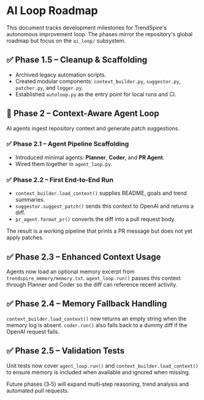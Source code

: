 # AI Loop Roadmap

This document tracks development milestones for TrendSpire's autonomous improvement loop. The phases mirror the repository's global roadmap but focus on the `ai_loop/` subsystem.

## ✅ Phase 1.5 – Cleanup & Scaffolding
- Archived legacy automation scripts.
- Created modular components: `context_builder.py`, `suggestor.py`, `patcher.py`, and `logger.py`.
- Established `autoloop.py` as the entry point for local runs and CI.

## 🚀 Phase 2 – Context‑Aware Agent Loop
AI agents ingest repository context and generate patch suggestions.

### ✅ Phase 2.1 – Agent Pipeline Scaffolding
- Introduced minimal agents: **Planner**, **Coder**, and **PR Agent**.
- Wired them together in `agent_loop.py`.

### ✅ Phase 2.2 – First End‑to‑End Run
- `context_builder.load_context()` supplies README, goals and trend summaries.
- `suggestor.suggest_patch()` sends this context to OpenAI and returns a diff.
- `pr_agent.format_pr()` converts the diff into a pull request body.

The result is a working pipeline that prints a PR message but does not yet apply patches.

## ✅ Phase 2.3 – Enhanced Context Usage
Agents now load an optional memory excerpt from `trendspire_memory/memory.txt`.
`agent_loop.run()` passes this context through Planner and Coder so the diff
can reference recent activity.

## ✅ Phase 2.4 – Memory Fallback Handling
`context_builder.load_context()` now returns an empty string when the memory
log is absent. `coder.run()` also falls back to a dummy diff if the OpenAI
request fails.

## ✅ Phase 2.5 – Validation Tests
Unit tests now cover `agent_loop.run()` and `context_builder.load_context()` to
ensure memory is included when available and ignored when missing.

Future phases (3‑5) will expand multi‑step reasoning, trend analysis and automated pull requests.

